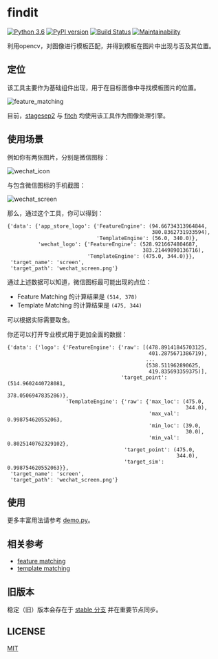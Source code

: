 # findit

[![Python 3.6](https://img.shields.io/badge/python-3.6+-blue.svg)](https://www.python.org/downloads/release/python-360/)
[![PyPI version](https://badge.fury.io/py/findit.svg)](https://badge.fury.io/py/findit)
[![Build Status](https://travis-ci.org/williamfzc/findit.svg?branch=master)](https://travis-ci.org/williamfzc/findit)
[![Maintainability](https://api.codeclimate.com/v1/badges/d824d06146383ef721c8/maintainability)](https://codeclimate.com/github/williamfzc/findit/maintainability)

利用opencv，对图像进行模板匹配，并得到模板在图片中出现与否及其位置。

## 定位

该工具主要作为基础组件出现，用于在目标图像中寻找模板图片的位置。

![feature_matching](sample/feature_matching_sample.png)

目前，[stagesep2](https://github.com/williamfzc/stagesep2) 与 [fitch](https://github.com/williamfzc/fitch) 均使用该工具作为图像处理引擎。

## 使用场景

例如你有两张图片，分别是微信图标：

![wechat_icon](sample/wechat_logo.png)

与包含微信图标的手机截图：

![wechat_screen](sample/wechat_screen.png)

那么，通过这个工具，你可以得到：

```text
{'data': {'app_store_logo': {'FeatureEngine': (94.66734313964844,
                                               380.8362731933594),
                             'TemplateEngine': (56.0, 340.0)},
          'wechat_logo': {'FeatureEngine': (528.9216674804687,
                                            383.21449890136716),
                          'TemplateEngine': (475.0, 344.0)}},
 'target_name': 'screen',
 'target_path': 'wechat_screen.png'}
```

通过上述数据可以知道，微信图标最可能出现的点位：

- Feature Matching 的计算结果是 `(514, 378)`
- Template Matching 的计算结果是 `(475, 344)`

可以根据实际需要取舍。

你还可以打开专业模式用于更加全面的数据：

```text
{'data': {'logo': {'FeatureEngine': {'raw': [(478.89141845703125,
                                              401.2875671386719),
                                             ...
                                             (538.511962890625,
                                              419.835693359375)],
                                     'target_point': (514.9602440728081,
                                                      378.0506947835286)},
                   'TemplateEngine': {'raw': {'max_loc': (475.0,
                                                          344.0),
                                              'max_val': 0.998754620552063,
                                              'min_loc': (39.0,
                                                          30.0),
                                              'min_val': 0.8025140762329102},
                                      'target_point': (475.0,
                                                       344.0),
                                      'target_sim': 0.998754620552063}},
 'target_name': 'screen',
 'target_path': 'wechat_screen.png'}
```

## 使用

更多丰富用法请参考 [demo.py](sample/demo.py)。

## 相关参考

- [feature matching](sample/how_feature_matching_works.py)
- [template matching](https://opencv-python-tutroals.readthedocs.io/en/latest/py_tutorials/py_imgproc/py_template_matching/py_template_matching.html)

## 旧版本

稳定（旧）版本会存在于 [stable 分支](https://github.com/williamfzc/findit/tree/stable) 并在重要节点同步。

## LICENSE

[MIT](LICENSE)
